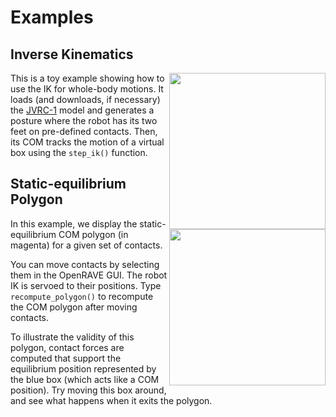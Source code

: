 # Examples

## Inverse Kinematics

<img align="right" src="https://raw.githubusercontent.com/stephane-caron/pymanoid/master/examples/images/inverse_kinematics.png" width="250" />

This is a toy example showing how to use the IK for whole-body motions. It
loads (and downloads, if necessary) the
[JVRC-1](https://github.com/stephane-caron/openrave_models/tree/master/JVRC-1)
model and generates a posture where the robot has its two feet on pre-defined
contacts. Then, its COM tracks the motion of a virtual box using the
``step_ik()`` function.

## Static-equilibrium Polygon

<img align="right" src="https://raw.githubusercontent.com/stephane-caron/pymanoid/master/examples/images/static_equilibrium_polygon.png" width="250" />

In this example, we display the static-equilibrium COM polygon (in magenta) for
a given set of contacts.
    
You can move contacts by selecting them in the OpenRAVE GUI. The robot IK is
servoed to their positions. Type ``recompute_polygon()`` to recompute the COM
polygon after moving contacts.

To illustrate the validity of this polygon, contact forces are computed that
support the equilibrium position represented by the blue box (which acts like a
COM position). Try moving this box around, and see what happens when it exits
the polygon.
